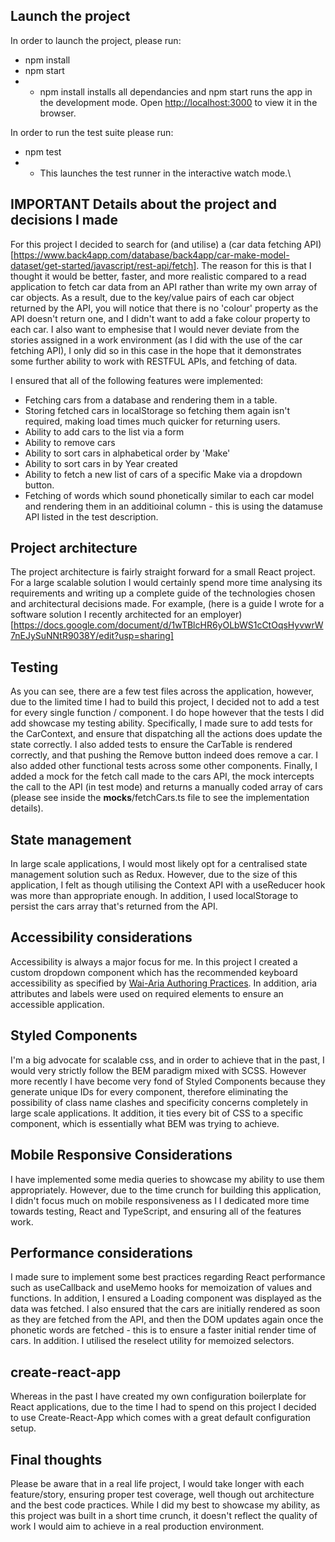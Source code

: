 ## Launch the project

In order to launch the project, please run:

-   npm install
-   npm start
-   -   npm install installs all dependancies and npm start runs the app in the development mode. Open [http://localhost:3000](http://localhost:3000) to view it in the browser.

In order to run the test suite please run:

-   npm test
-   -   This launches the test runner in the interactive watch mode.\

## IMPORTANT Details about the project and decisions I made

For this project I decided to search for (and utilise) a (car data fetching API)[https://www.back4app.com/database/back4app/car-make-model-dataset/get-started/javascript/rest-api/fetch]. The reason for this is that I thought it would be better, faster, and more realistic compared to a read application to fetch car data from an API rather than write my own array of car objects. As a result, due to the key/value pairs of each car object returned by the API, you will notice that there is no 'colour' property as the API doesn't return one, and I didn't want to add a fake colour property to each car. I also want to emphesise that I would never deviate from the stories assigned in a work environment (as I did with the use of the car fetching API), I only did so in this case in the hope that it demonstrates some further ability to work with RESTFUL APIs, and fetching of data. 

I ensured that all of the following features were implemented:

-   Fetching cars from a database and rendering them in a table.
-   Storing fetched cars in localStorage so fetching them again isn't required, making load times much quicker for returning users.
-   Ability to add cars to the list via a form
-   Ability to remove cars
-   Ability to sort cars in alphabetical order by 'Make'
-   Ability to sort cars in by Year created
-   Ability to fetch a new list of cars of a specific Make via a dropdown button.
-   Fetching of words which sound phonetically similar to each car model and rendering them in an additioinal column - this is using the datamuse API listed in the test description.

## Project architecture

The project architecture is fairly straight forward for a small React project. For a large scalable solution I would certainly spend more time analysing its requirements and writing up a complete guide of the technologies chosen and architectural decisions made. For example, (here is a guide I wrote for a software solution I recently architected for an employer)[https://docs.google.com/document/d/1wTBlcHR6yOLbWS1cCtOqsHyvwrW7nEJySuNNtR9038Y/edit?usp=sharing]

## Testing

As you can see, there are a few test files across the application, however, due to the limited time I had to build this project, I decided not to add a test for every single function / component. I do hope however that the tests I did add showcase my testing ability. Specifically, I made sure to add tests for the CarContext, and ensure that dispatching all the actions does update the state correctly. I also added tests to ensure the CarTable is rendered correctly, and that pushing the Remove button indeed does remove a car. I also added other functional tests across some other components. Finally, I added a mock for the fetch call made to the cars API, the mock intercepts the call to the API (in test mode) and returns a manually coded array of cars (please see inside the **mocks**/fetchCars.ts file to see the implementation details).

## State management

In large scale applications, I would most likely opt for a centralised state management solution such as Redux. However, due to the size of this application, I felt as though utilising the Context API with a useReducer hook was more than appropriate enough. In addition, I used localStorage to persist the cars array that's returned from the API.

## Accessibility considerations

Accessibility is always a major focus for me. In this project I created a custom dropdown component which has the recommended keyboard accessibility as specified by [Wai-Aria Authoring Practices](https://www.w3.org/TR/wai-aria-practices/examples/listbox/listbox-collapsible.html). In addition, aria attributes and labels were used on required elements to ensure an accessible application.

## Styled Components

I'm a big advocate for scalable css, and in order to achieve that in the past, I would very strictly follow the BEM paradigm mixed with SCSS. However more recently I have become very fond of Styled Components because they generate unique IDs for every component, therefore eliminating the possibility of class name clashes and specificity concerns completely in large scale applications. It addition, it ties every bit of CSS to a specific component, which is essentially what BEM was trying to achieve.

## Mobile Responsive Considerations

I have implemented some media queries to showcase my ability to use them appropriately. However, due to the time crunch for building this application, I didn't focus much on mobile responsiveness as I I dedicated more time towards testing, React and TypeScript, and ensuring all of the features work.

## Performance considerations

I made sure to implement some best practices regarding React performance such as useCallback and useMemo hooks for memoization of values and functions. In addition, I ensured a Loading component was displayed as the data was fetched. I also ensured that the cars are initially rendered as soon as they are fetched from the API, and then the DOM updates again once the phonetic words are fetched - this is to ensure a faster initial render time of cars. In addition. I utilised the reselect utility for memoized selectors. 

## create-react-app

Whereas in the past I have created my own configuration boilerplate for React applications, due to the time I had to spend on this project I decided to use Create-React-App which comes with a great default configuration setup.

## Final thoughts

Please be aware that in a real life project, I would take longer with each feature/story, ensuring proper test coverage, well though out architecture and the best code practices. While I did my best to showcase my ability, as this project was built in a short time crunch, it doesn't reflect the quality of work I would aim to achieve in a real production environment.
